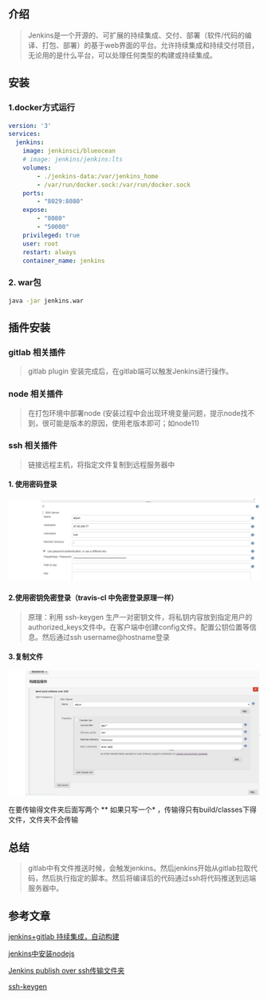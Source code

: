## 介绍

> Jenkins是一个开源的、可扩展的持续集成、交付、部署（软件/代码的编译、打包、部署）的基于web界面的平台。允许持续集成和持续交付项目，无论用的是什么平台，可以处理任何类型的构建或持续集成。


## 安装

### 1.docker方式运行

```yaml
version: '3'
services:
  jenkins:
    image: jenkinsci/blueocean
    # image: jenkins/jenkins:lts
    volumes:
        - ./jenkins-data:/var/jenkins_home
        - /var/run/docker.sock:/var/run/docker.sock
    ports:
        - "8029:8080"
    expose:
        - "8080"
        - "50000"
    privileged: true
    user: root
    restart: always
    container_name: jenkins
```


### 2. war包

```sh
java -jar jenkins.war
```



## 插件安装

### gitlab 相关插件

> gitlab plugin 安装完成后，在gitlab端可以触发Jenkins进行操作。

### node 相关插件

> 在打包环境中部署node (安装过程中会出现环境变量问题，提示node找不到，很可能是版本的原因，使用老版本即可；如node11)

### ssh 相关插件

> 链接远程主机，将指定文件复制到远程服务器中

#### 1. 使用密码登录

![使用密码登录](./ssh_password.png)


#### 2.使用密钥免密登录（travis-cl 中免密登录原理一样）

> 原理：利用 ssh-keygen 生产一对密钥文件，将私钥内容放到指定用户的authorized_keys文件中。在客户端中创建config文件。配置公钥位置等信息。然后通过ssh username@hostname登录


#### 3.复制文件

![复制文件](./ssh_copy_path.png)

在要传输得文件夹后面写两个 **
如果只写一个* ，传输得只有build/classes下得文件，文件夹不会传输


## 总结

> gitlab中有文件推送时候，会触发jenkins。然后jenkins开始从gitlab拉取代码，然后执行指定的脚本。然后将编译后的代码通过ssh将代码推送到远端服务器中。



## 参考文章

[jenkins+gitlab 持续集成，自动构建](https://www.jianshu.com/p/90c3ff51aff7)

[jenkins中安装nodejs](https://www.jianshu.com/p/0a865a321d78)

[Jenkins publish over ssh传输文件夹](https://blog.csdn.net/suo082407128/article/details/90715278)

[ssh-keygen](https://www.jianshu.com/p/dd053c18e5ee)